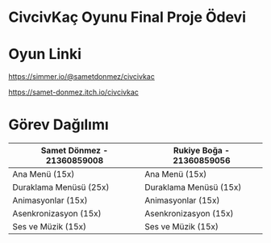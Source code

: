 # CivcivKaç Oyunu Final Proje Ödevi

# Oyun Linki 

https://simmer.io/@sametdonmez/civcivkac

https://samet-donmez.itch.io/civcivkac

# Görev Dağılımı

| Samet Dönmez - 21360859008        | Rukiye Boğa - 21360859056       |
|-----------------------------|-----------------------------|
| Ana Menü (15x)      | Ana Menü (15x)  |
| Duraklama Menüsü (25x) | Duraklama Menüsü (15x) |
| Animasyonlar (15x)  | Animasyonlar (15x)  |
| Asenkronizasyon (15x)  | Asenkronizasyon (15x)  |
| Ses ve Müzik (15x)  | Ses ve Müzik (15x)  |
